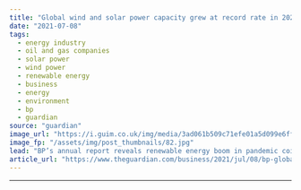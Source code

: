 ```yaml
---
title: "Global wind and solar power capacity grew at record rate in 2020"
date: "2021-07-08"
tags: 
  - energy industry
  - oil and gas companies
  - solar power
  - wind power
  - renewable energy
  - business
  - energy
  - environment
  - bp
  - guardian
source: "guardian"
image_url: "https://i.guim.co.uk/img/media/3ad061b509c71efe01a5d099e6ff5c8cc97adc29/0_215_3500_2100/master/3500.jpg?width=460&quality=85&auto=format&fit=max&s=2b43b637dab80cc5ef8af3386d8067fb"
image_fp: "/assets/img/post_thumbnails/82.jpg"
lead: "BP’s annual report reveals renewable energy boom in pandemic coincided with slump in demand for oilThe world’s wind and solar energy capacity grew at a record rate last year while the oil industry recorded its steepest slump in demand since the secon..."
article_url: "https://www.theguardian.com/business/2021/jul/08/bp-global-wind-and-solar-power-capacity-grew-at-record-rate-in-2020"
---
```


---
